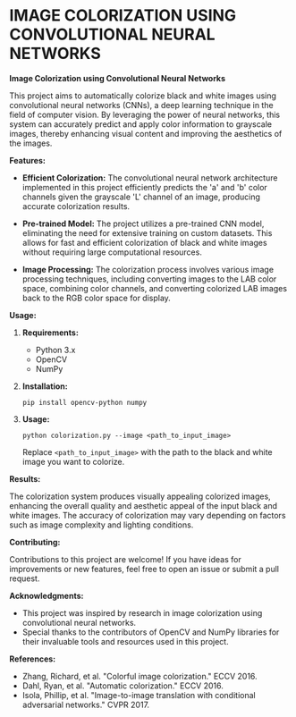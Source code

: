 # IMAGE COLORIZATION USING CONVOLUTIONAL NEURAL NETWORKS
**Image Colorization using Convolutional Neural Networks**

This project aims to automatically colorize black and white images using convolutional neural networks (CNNs), a deep learning technique in the field of computer vision. By leveraging the power of neural networks, this system can accurately predict and apply color information to grayscale images, thereby enhancing visual content and improving the aesthetics of the images.

**Features:**

- **Efficient Colorization:** The convolutional neural network architecture implemented in this project efficiently predicts the 'a' and 'b' color channels given the grayscale 'L' channel of an image, producing accurate colorization results.
  
- **Pre-trained Model:** The project utilizes a pre-trained CNN model, eliminating the need for extensive training on custom datasets. This allows for fast and efficient colorization of black and white images without requiring large computational resources.

- **Image Processing:** The colorization process involves various image processing techniques, including converting images to the LAB color space, combining color channels, and converting colorized LAB images back to the RGB color space for display.

**Usage:**

1. **Requirements:**
   - Python 3.x
   - OpenCV
   - NumPy

2. **Installation:**
   ```
   pip install opencv-python numpy
   ```

3. **Usage:**
   ```
   python colorization.py --image <path_to_input_image>
   ```

   Replace `<path_to_input_image>` with the path to the black and white image you want to colorize.

**Results:**

The colorization system produces visually appealing colorized images, enhancing the overall quality and aesthetic appeal of the input black and white images. The accuracy of colorization may vary depending on factors such as image complexity and lighting conditions.

**Contributing:**

Contributions to this project are welcome! If you have ideas for improvements or new features, feel free to open an issue or submit a pull request.

**Acknowledgments:**

- This project was inspired by research in image colorization using convolutional neural networks.
- Special thanks to the contributors of OpenCV and NumPy libraries for their invaluable tools and resources used in this project.

**References:**

- Zhang, Richard, et al. "Colorful image colorization." ECCV 2016.
- Dahl, Ryan, et al. "Automatic colorization." ECCV 2016.
- Isola, Phillip, et al. "Image-to-image translation with conditional adversarial networks." CVPR 2017.
